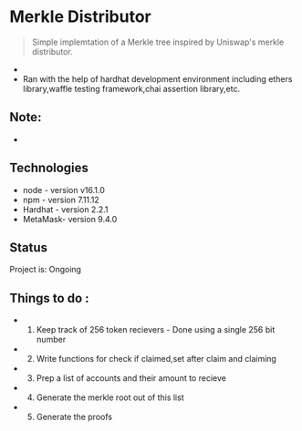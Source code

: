# Merkle Distributor
>Simple implemtation of a Merkle tree inspired by  Uniswap's merkle distributor.

* 
* Ran with the help of hardhat development environment including ethers library,waffle testing framework,chai assertion library,etc.

## Note:
* 


## Technologies
* node    - version v16.1.0
* npm     - version 7.11.12
* Hardhat - version 2.2.1
* MetaMask- version 9.4.0

## Status
Project is: Ongoing


## Things to do :
* 1) Keep track of 256 token recievers - Done using a single 256 bit number 
* 2) Write functions for check if claimed,set after claim and claiming
* 3) Prep a list of accounts and their amount to recieve
* 4) Generate the merkle root out of this list
* 5) Generate the proofs
